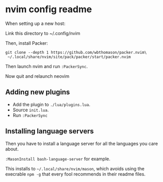 # nvim config readme

When setting up a new host:

Link this directory to ~/.config/nvim

Then, install Packer:

```
git clone --depth 1 https://github.com/wbthomason/packer.nvim\
 ~/.local/share/nvim/site/pack/packer/start/packer.nvim
```

Then launch nvim and run `:PackerSync`.

Now quit and relaunch neovim

## Adding new plugins

* Add the plugin to `./lua/plugins.lua`.
* Source `init.lua`.
* Run `:PackerSync`

## Installing language servers

Then you have to install a language server for all the languages you care about.

`:MasonInstall bash-language-server` for example.

This installs to `~/.local/share/nvim/mason`,
which avoids using the execrable `npm -g` that every fool recommends in their readme files.

